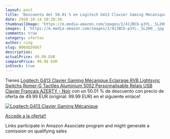```yaml
---
layout: post
title: 'Descuento del 50.01 % en Logitech G413 Clavier Gaming Mécanique  '
date: 2020-10-14 10:20:38
thumbnailImage: 'https://m.media-amazon.com/images/I/41JBCb-p3YL._SL200_.jpg'
images: [ 'https://m.media-amazon.com/images/I/41JBCb-p3YL._SL200_.jpg' ]
comments: true
category: ofertas
author: ring
slug: B06XQ3V8G7
description:
actualPrice: 49.99 EUR
comparePrice: 99.99 EUR
inStock: true
---
```


Tienes [Logitech G413 Clavier Gaming Mécanique  Eclairage RVB Lightsync  Switchs Romer-G Tactiles  Aluminium 5052  Personnalisable  Relais USB  Clavier Français AZERTY - Noir](https://www.amazon.fr/dp/B06XQ3V8G7/?tag=tolees0d-21) con un 50.01 % de descuento con precio de oferta de 49.99 EUR (original: 99.99 EUR) en el siguiente enlace!

[![Logitech G413 Clavier Gaming Mécanique  ](https://m.media-amazon.com/images/I/41JBCb-p3YL._SL200_.jpg)](https://www.amazon.fr/dp/B06XQ3V8G7/?tag=tolees0d-21)

[Accede a la oferta!!](https://www.amazon.fr/dp/B06XQ3V8G7/?tag=tolees0d-21)

Links participate in Amazon Associate program and might generate a comission on qualifying sales


